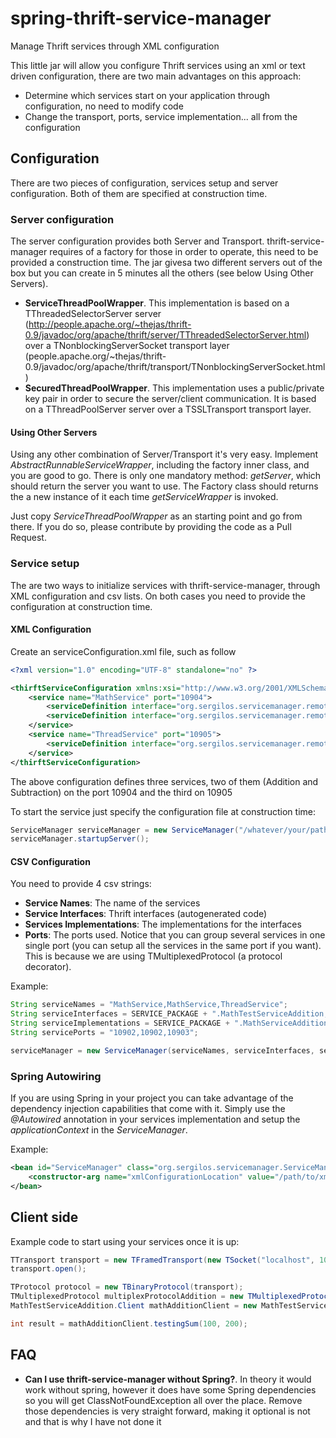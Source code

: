 # spring-thrift-service-manager

Manage Thrift services through XML configuration

This little jar will allow you configure Thrift services using an xml or text driven configuration, there are two main advantages on this approach:

- Determine which services start on your application through configuration, no need to modify code
- Change the transport, ports, service implementation... all from the configuration

## Configuration

There are two pieces of configuration, services setup and server configuration. Both of them are specified at construction time.

### Server configuration

The server configuration provides both Server and Transport. thrift-service-manager requires of a factory for those in order to operate,
this need to be provided a construction time. The jar givesa two different servers out of the box but you can create in 5 minutes all the others (see below Using Other Servers).

* __ServiceThreadPoolWrapper__. This implementation is based on a TThreadedSelectorServer server (http://people.apache.org/~thejas/thrift-0.9/javadoc/org/apache/thrift/server/TThreadedSelectorServer.html) over a TNonblockingServerSocket transport layer (people.apache.org/~thejas/thrift-0.9/javadoc/org/apache/thrift/transport/TNonblockingServerSocket.html)
* __SecuredThreadPoolWrapper__. This implementation uses a public/private key pair in order to secure the server/client communication. It is based on a TThreadPoolServer server over a TSSLTransport transport layer.

#### Using Other Servers

Using any other combination of Server/Transport it's very easy. Implement _AbstractRunnableServiceWrapper_, including the factory inner class, and you are good to go. 
There is only one mandatory method: _getServer_, which should return the server you want to use. The Factory class should returns the a new instance of it each time _getServiceWrapper_ is invoked.
 
Just copy _ServiceThreadPoolWrapper_ as an starting point and go from there. If you do so, please contribute by providing the code as a Pull Request.

### Service setup

The are two ways to initialize services with thrift-service-manager, through XML configuration and csv lists.
On both cases you need to provide the configuration at construction time.

#### XML Configuration

Create an serviceConfiguration.xml file, such as follow

```XML
<?xml version="1.0" encoding="UTF-8" standalone="no" ?>

<thirftServiceConfiguration xmlns:xsi="http://www.w3.org/2001/XMLSchema-instance" xsi:noNamespaceSchemaLocation="thriftServiceDefinition.xsd">
	<service name="MathService" port="10904">
		<serviceDefinition interface="org.sergilos.servicemanager.remote.test.MathTestServiceAddition" implementation="org.sergilos.servicemanager.remote.test.MathServiceAdditionImpl" />
		<serviceDefinition interface="org.sergilos.servicemanager.remote.test.MathTestServiceSubtraction" implementation="org.sergilos.servicemanager.remote.test.MathServiceSubtractionImpl" />
	</service>
	<service name="ThreadService" port="10905">
		<serviceDefinition interface="org.sergilos.servicemanager.remote.test.ThreadTestService" implementation="org.sergilos.servicemanager.remote.test.ThreadServiceImpl" />
	</service>
</thirftServiceConfiguration>
```

The above configuration defines three services, two of them (Addition and Subtraction) on the port 10904 and the third on 10905

To start the service just specify the configuration file at construction time:

```java
ServiceManager serviceManager = new ServiceManager("/whatever/your/path/is/testServiceConfiguration.xml", new ServiceThreadPoolWrapper.ServiceThreadPoolWrapperFactory(1, 1));
serviceManager.startupServer();
```

#### CSV Configuration

You need to provide 4 csv strings:

* __Service Names__: The name of the services 
* __Service Interfaces__: Thrift interfaces (autogenerated code)
* __Services Implementations__: The implementations for the interfaces
* __Ports__: The ports used. Notice that you can group several services in one single port (you can setup all the services in the same port if you want). This is because we are using TMultiplexedProtocol (a protocol decorator).

Example:

```java
String serviceNames = "MathService,MathService,ThreadService";
String serviceInterfaces = SERVICE_PACKAGE + ".MathTestServiceAddition," + SERVICE_PACKAGE + ".MathTestServiceSubtraction," + SERVICE_PACKAGE + ".ThreadTestService";
String serviceImplementations = SERVICE_PACKAGE + ".MathServiceAdditionImpl," + SERVICE_PACKAGE + ".MathServiceSubtractionImpl," + SERVICE_PACKAGE + ".ThreadServiceImpl";
String servicePorts = "10902,10902,10903";

serviceManager = new ServiceManager(serviceNames, serviceInterfaces, serviceImplementations, servicePorts, true, new ServiceThreadPoolWrapper.ServiceThreadPoolWrapperFactory(1, 1));
```

### Spring Autowiring

If you are using Spring in your project you can take advantage of the dependency injection capabilities that come with it. Simply use the _@Autowired_ annotation in your services implementation and setup the _applicationContext_ in the _ServiceManager_.

Example:

```XML
<bean id="ServiceManager" class="org.sergilos.servicemanager.ServiceManager" destroy-method="stopServices" init-method="startupServer">
    <constructor-arg name="xmlConfigurationLocation" value="/path/to/xml/config"/>
</bean>
```

## Client side

Example code to start using your services once it is up:

```java
TTransport transport = new TFramedTransport(new TSocket("localhost", 10904));
transport.open();

TProtocol protocol = new TBinaryProtocol(transport);
TMultiplexedProtocol multiplexProtocolAddition = new TMultiplexedProtocol(protocol, "org.sergilos.servicemanager.remote.test.MathTestServiceAddition");
MathTestServiceAddition.Client mathAdditionClient = new MathTestServiceAddition.Client(multiplexProtocolAddition);

int result = mathAdditionClient.testingSum(100, 200);
```

## FAQ

* __Can I use thrift-service-manager without Spring?__. In theory it would work without spring, however it does have some Spring dependencies so you will get ClassNotFoundException all over the place. Remove those dependencies is very straight forward, making it optional is not and that is why I have not done it
